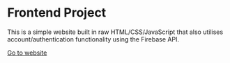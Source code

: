 # Frontend Project
This is a simple website built in raw HTML/CSS/JavaScript that also utilises account/authentication functionality using the Firebase API.

[Go to website](https://adambrodin.github.io/adam-brodin-web-project/index.html)

